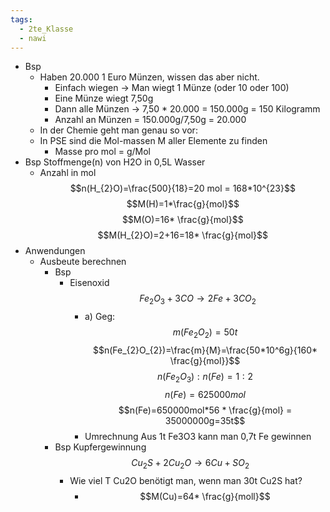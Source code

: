 ```yaml
---
tags:
  - 2te_Klasse
  - nawi
---
```

- Bsp
    - Haben 20.000 1 Euro Münzen, wissen das aber nicht.
        - Einfach wiegen → Man wiegt 1 Münze (oder 10 oder 100)
        - Eine Münze wiegt 7,50g
        - Dann alle Münzen → 7,50 * 20.000 = 150.000g = 150 Kilogramm
        - Anzahl an Münzen = 150.000g/7,50g = 20.000
    - In der Chemie geht man genau so vor:
    - In PSE sind die Mol-massen M aller Elemente zu finden
        - Masse pro mol = g/Mol
- Bsp Stoffmenge(n) von H2O in 0,5L Wasser 
	- Anzahl in mol $$n(H_{2}O)=\frac{500}{18}=20 mol = 168*10^{23}$$ $$M(H)=1*\frac{g}{mol}$$$$M(O)=16* \frac{g}{mol}$$$$M(H_{2}O)=2+16=18* \frac{g}{mol}$$
- Anwendungen
	- Ausbeute berechnen
		- Bsp
			- Eisenoxid $$Fe_{2}O_{3}+3CO→2Fe + 3 CO_{2}$$ 
				- a) Geg:$$m(Fe_{2}O_{2})=50t$$$$n(Fe_{2}O_{2})=\frac{m}{M}=\frac{50*10^6g}{160* \frac{g}{mol}}$$$$n(Fe_{2}O_{3}):n(Fe)=1:2$$$$n(Fe)=625000mol$$$$n(Fe)=650000mol*56 * \frac{g}{mol} = 35000000g=35t$$
				- Umrechnung Aus 1t Fe3O3 kann man 0,7t Fe gewinnen 
		- Bsp Kupfergewinnung $$Cu_{2}S+2Cu_{2}O→6Cu+SO_{2}$$
			- Wie viel T Cu2O benötigt man, wenn man 30t Cu2S hat? 
				- $$M(Cu)=64* \frac{g}{moll}$$ 